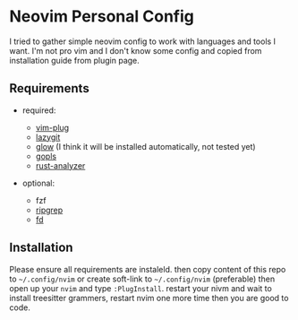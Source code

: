 # Neovim Personal Config

I tried to gather simple neovim config to work with languages and tools I want. I'm not pro vim and I don't know some config and copied from installation guide from plugin page.

## Requirements

- required:
	* [vim-plug](https://github.com/junegunn/vim-plug)
	* [lazygit](https://github.com/jesseduffield/lazygit)
	* [glow](https://github.com/charmbracelet/glow) (I think it will be installed automatically, not tested yet)
	* [gopls](https://github.com/golang/tools/tree/master/gopls)
	* [rust-analyzer](https://rust-analyzer.github.io/manual.html#installation)

- optional:
	* fzf
	* [ripgrep](https://github.com/BurntSushi/ripgrep)
	* [fd](https://github.com/sharkdp/fd)

## Installation

Please ensure all requirements are instaleld. then copy content of this repo to `~/.config/nvim` or create soft-link to `~/.config/nvim` (preferable) then open up your `nvim` and type `:PlugInstall`. restart your nivm and wait to install treesitter grammers, restart nvim one more time then you are good to code.

